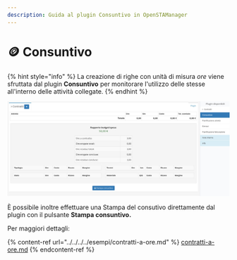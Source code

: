 ```yaml
---
description: Guida al plugin Consuntivo in OpenSTAManager
---
```


# 🪙 Consuntivo

{% hint style="info" %}
La creazione di righe con unità di misura _ore_ viene sfruttata dal plugin **Consuntivo** per monitorare l'utilizzo delle stesse all'interno delle attività collegate.
{% endhint %}

![](<../../../../.gitbook/assets/image (88).png>)

È possibile inoltre effettuare una Stampa del consutivo direttamente dal plugin con il pulsante **Stampa consuntivo.**

Per maggiori dettagli:

{% content-ref url="../../../../esempi/contratti-a-ore.md" %}
[contratti-a-ore.md](../../../../esempi/contratti-a-ore.md)
{% endcontent-ref %}
